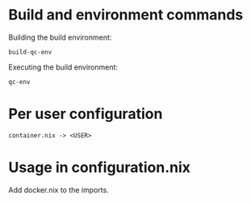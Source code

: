 # Build and environment commands

Building the build environment:

    build-qc-env

Executing the build environment:

    qc-env

# Per user configuration

    container.nix -> <USER>

# Usage in configuration.nix

Add docker.nix to the imports.
